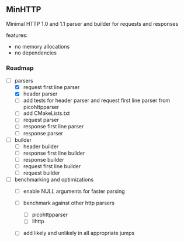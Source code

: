 ## MinHTTP

Minimal HTTP 1.0 and 1.1 parser and builder for requests and responses

features:
* no memory allocations
* no dependencies

### Roadmap

- [ ] parsers
    - [x] request first line parser
    - [x] header parser
    - [ ] add tests for header parser and request first line parser from picohttpparser
    - [ ] add CMakeLists.txt
    - [ ] request parser
    - [ ] response first line parser
    - [ ] response parser
- [ ] builder
    - [ ] header builder
    - [ ] response first line builder
    - [ ] response builder
    - [ ] request first line builder
    - [ ] request builder
- [ ] benchmarking and optimizations
    - [ ] enable NULL arguments for faster parsing
    - [ ] benchmark against other http parsers
        - [ ] picohttpparser
        - [ ] llhttp
    - [ ] add likely and unlikely in all appropriate jumps

